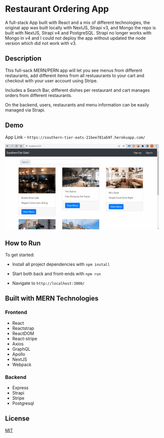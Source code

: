 # Restaurant Ordering App

A full-stack App built with React and a mix of different technologies, the original app was built locally with NextJS, Strapi v3, and Mongo the repo is built with
NextJS, Strapi v4 and PostgreSQL.  Strapi no longer works with Mongo in v4 and I could not deploy the app without updated the node version which did not work with v3.


## Description

This full-sack MERN/PERN app will let you see menus from different restaurants, add different items from all restuaurants to your cart and checkout with your user account using Stripe.

Includes a Search Bar, different dishes per restaurant and cart manages orders from different restaurants.

On the backend, users, restaurants and menu information can be easily managed via Strapi.

## Demo

App Link - `https://southern-tier-eats-21bee781ab9f.herokuapp.com/`

![Southern Tier Eats](Gif.gif)

## How to Run

To get started:

- Install all project dependencies with `npm install`

- Start both back and front-ends with `npm run`

- Navigate to `http://localhost:3000/`

## Built with MERN Technologies

### Frontend

- React
- Reactstrap
- ReactDOM
- React-stripe
- Axios
- GraphQL
- Apollo
- NextJS
- Webpack

### Backend

- Express
- Strapi
- Stripe
- Postgresql

## License

[MIT](https://choosealicense.com/licenses/mit/)
